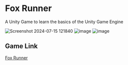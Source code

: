 # Fox Runner
 A Unity Game to learn the basics of the Unity Game Engine

![Screenshot 2024-07-15 121840](https://github.com/user-attachments/assets/e85a2c8b-db85-4f57-ad96-ff03319e0013)
![image](https://github.com/user-attachments/assets/af70fdba-4c7f-4ea2-87df-1356b1a52ad6)
![image](https://github.com/user-attachments/assets/fc54871b-f6ca-4865-bf8e-743d484f617d)


 
## Game Link
<a href="https://ellisya.itch.io/fox-runner-test-build" target="_blank"> Fox Runner </a>
